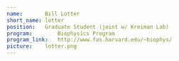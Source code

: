 ```yaml
---
name:       Bill Lotter
short_name: lotter
position:   Graduate Student (joint w/ Kreiman Lab)
program:		Biophysics Program
program_link: 	http://www.fas.harvard.edu/~biophys/
picture:    lotter.png
---
```

